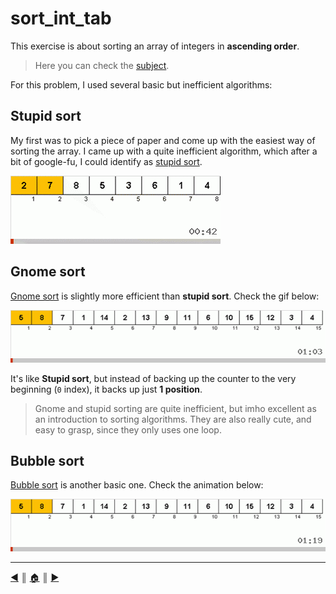 # sort_int_tab
This exercise is about sorting an array of integers in **ascending order**.

> Here you can check the [subject]().

For this problem, I used several basic but inefficient algorithms:

## Stupid sort
My first was to pick a piece of paper and come up with the easiest way of sorting the array. I came up with a quite inefficient algorithm, which after a bit of google-fu, I could identify as  [stupid sort](https://sudonull.com/post/14880-Exchange-sorting).

![stupid sort](../img/stupid_sort.gif "stupid sort")

## Gnome sort
[Gnome sort](https://en.wikipedia.org/wiki/Gnome_sort) is slightly more efficient than **stupid sort**. Check the gif below:

![gnome sort](../img/gnome_sort.gif "gnome sort")

It's like **Stupid sort**, but instead of backing up the counter to the very beginning (`0` index), it backs up just **1 position**.

> Gnome and stupid sorting are quite inefficient, but imho excellent as an introduction to sorting algorithms. They are also really cute, and easy to grasp, since they only uses one loop.

## Bubble sort
[Bubble sort](https://en.wikipedia.org/wiki/Bubble_sort) is another basic one. Check the animation below:

![bubble sort](../img/bubble_sort.gif "bubble sort")

---
[:arrow_backward:][back] ║ [:house:][home] ║ [:arrow_forward:][next]

<!-- navigation -->
[home]: ../../README.md
[back]: ../../README.md
[next]: ../05/index.md